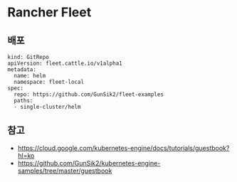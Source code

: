 
# Rancher Fleet


## 배포 
```
kind: GitRepo
apiVersion: fleet.cattle.io/v1alpha1
metadata:
  name: helm
  namespace: fleet-local
spec:
  repo: https://github.com/GunSik2/fleet-examples
  paths:
  - single-cluster/helm
```

## 참고
- https://cloud.google.com/kubernetes-engine/docs/tutorials/guestbook?hl=ko
- https://github.com/GunSik2/kubernetes-engine-samples/tree/master/guestbook

